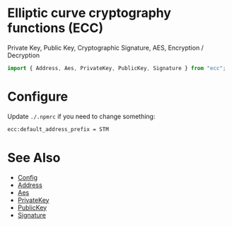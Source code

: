 # Elliptic curve cryptography functions (ECC)

Private Key, Public Key, Cryptographic Signature, AES, Encryption / Decryption

```js
import { Address, Aes, PrivateKey, PublicKey, Signature } from "ecc";
```

# Configure

Update `./.npmrc` if you need to change something:

```bash
ecc:default_address_prefix = STM
```

# See Also

- [Config](./config/index.js)
- [Address](./src/address.js)
- [Aes](./src/aes.js)
- [PrivateKey](./src/key_private.js)
- [PublicKey](./src/key_public.js)
- [Signature](./src/signature.js)
